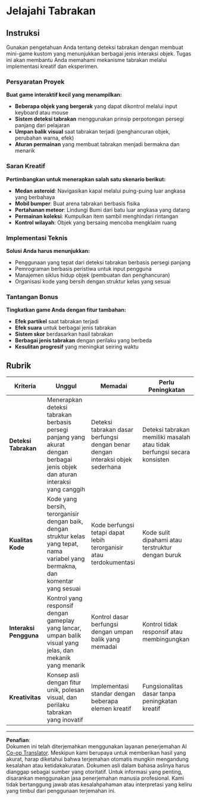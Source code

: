 <!--
CO_OP_TRANSLATOR_METADATA:
{
  "original_hash": "124efddbb65166cddb38075ad6dae324",
  "translation_date": "2025-10-24T14:16:41+00:00",
  "source_file": "6-space-game/4-collision-detection/assignment.md",
  "language_code": "id"
}
-->
# Jelajahi Tabrakan

## Instruksi

Gunakan pengetahuan Anda tentang deteksi tabrakan dengan membuat mini-game kustom yang menunjukkan berbagai jenis interaksi objek. Tugas ini akan membantu Anda memahami mekanisme tabrakan melalui implementasi kreatif dan eksperimen.

### Persyaratan Proyek

**Buat game interaktif kecil yang menampilkan:**
- **Beberapa objek yang bergerak** yang dapat dikontrol melalui input keyboard atau mouse
- **Sistem deteksi tabrakan** menggunakan prinsip perpotongan persegi panjang dari pelajaran
- **Umpan balik visual** saat tabrakan terjadi (penghancuran objek, perubahan warna, efek)
- **Aturan permainan** yang membuat tabrakan menjadi bermakna dan menarik

### Saran Kreatif

**Pertimbangkan untuk menerapkan salah satu skenario berikut:**
- **Medan asteroid**: Navigasikan kapal melalui puing-puing luar angkasa yang berbahaya
- **Mobil bumper**: Buat arena tabrakan berbasis fisika
- **Pertahanan meteor**: Lindungi Bumi dari batu luar angkasa yang datang
- **Permainan koleksi**: Kumpulkan item sambil menghindari rintangan
- **Kontrol wilayah**: Objek yang bersaing mencoba mengklaim ruang

### Implementasi Teknis

**Solusi Anda harus menunjukkan:**
- Penggunaan yang tepat dari deteksi tabrakan berbasis persegi panjang
- Pemrograman berbasis peristiwa untuk input pengguna
- Manajemen siklus hidup objek (pembuatan dan penghancuran)
- Organisasi kode yang bersih dengan struktur kelas yang sesuai

### Tantangan Bonus

**Tingkatkan game Anda dengan fitur tambahan:**
- **Efek partikel** saat tabrakan terjadi
- **Efek suara** untuk berbagai jenis tabrakan
- **Sistem skor** berdasarkan hasil tabrakan
- **Berbagai jenis tabrakan** dengan perilaku yang berbeda
- **Kesulitan progresif** yang meningkat seiring waktu

## Rubrik

| Kriteria | Unggul | Memadai | Perlu Peningkatan |
|----------|--------|---------|-------------------|
| **Deteksi Tabrakan** | Menerapkan deteksi tabrakan berbasis persegi panjang yang akurat dengan berbagai jenis objek dan aturan interaksi yang canggih | Deteksi tabrakan dasar berfungsi dengan benar dengan interaksi objek sederhana | Deteksi tabrakan memiliki masalah atau tidak berfungsi secara konsisten |
| **Kualitas Kode** | Kode yang bersih, terorganisir dengan baik, dengan struktur kelas yang tepat, nama variabel yang bermakna, dan komentar yang sesuai | Kode berfungsi tetapi dapat lebih terorganisir atau terdokumentasi | Kode sulit dipahami atau terstruktur dengan buruk |
| **Interaksi Pengguna** | Kontrol yang responsif dengan gameplay yang lancar, umpan balik visual yang jelas, dan mekanik yang menarik | Kontrol dasar berfungsi dengan umpan balik yang memadai | Kontrol tidak responsif atau membingungkan |
| **Kreativitas** | Konsep asli dengan fitur unik, polesan visual, dan perilaku tabrakan yang inovatif | Implementasi standar dengan beberapa elemen kreatif | Fungsionalitas dasar tanpa peningkatan kreatif |

---

**Penafian**:  
Dokumen ini telah diterjemahkan menggunakan layanan penerjemahan AI [Co-op Translator](https://github.com/Azure/co-op-translator). Meskipun kami berupaya untuk memberikan hasil yang akurat, harap diketahui bahwa terjemahan otomatis mungkin mengandung kesalahan atau ketidakakuratan. Dokumen asli dalam bahasa aslinya harus dianggap sebagai sumber yang otoritatif. Untuk informasi yang penting, disarankan menggunakan jasa penerjemahan manusia profesional. Kami tidak bertanggung jawab atas kesalahpahaman atau interpretasi yang keliru yang timbul dari penggunaan terjemahan ini.
